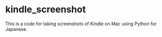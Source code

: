 # kindle_screenshot
This is a code for taking screenshots of Kindle on Mac using Python for Japanese.
